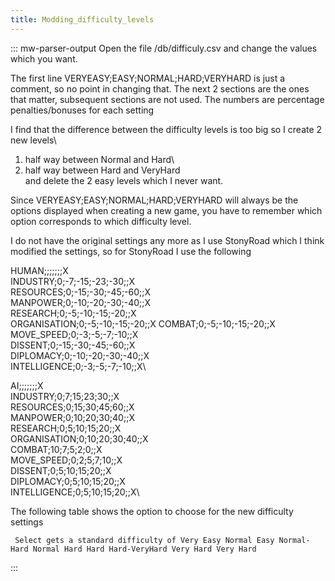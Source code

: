 ```yaml
---
title: Modding_difficulty_levels
---
```


::: mw-parser-output
Open the file /db/difficuly.csv and change the values which you want.

The first line VERYEASY;EASY;NORMAL;HARD;VERYHARD is just a comment, so
no point in changing that. The next 2 sections are the ones that matter,
subsequent sections are not used. The numbers are percentage
penalties/bonuses for each setting

I find that the difference between the difficulty levels is too big so I
create 2 new levels\

1. half way between Normal and Hard\
2. half way between Hard and VeryHard\
   and delete the 2 easy levels which I never want.

Since VERYEASY;EASY;NORMAL;HARD;VERYHARD will always be the options
displayed when creating a new game, you have to remember which option
corresponds to which difficulty level.

I do not have the original settings any more as I use StonyRoad which I
think modified the settings, so for StonyRoad I use the following

HUMAN;;;;;;;X\
INDUSTRY;0;-7;-15;-23;-30;;X\
RESOURCES;0;-15;-30;-45;-60;;X\
MANPOWER;0;-10;-20;-30;-40;;X\
RESEARCH;0;-5;-10;-15;-20;;X\
ORGANISATION;0;-5;-10;-15;-20;;X COMBAT;0;-5;-10;-15;-20;;X\
MOVE_SPEED;0;-3;-5;-7;-10;;X\
DISSENT;0;-15;-30;-45;-60;;X\
DIPLOMACY;0;-10;-20;-30;-40;;X\
INTELLIGENCE;0;-3;-5;-7;-10;;X\

AI;;;;;;;X\
INDUSTRY;0;7;15;23;30;;X\
RESOURCES;0;15;30;45;60;;X\
MANPOWER;0;10;20;30;40;;X\
RESEARCH;0;5;10;15;20;;X\
ORGANISATION;0;10;20;30;40;;X\
COMBAT;10;7;5;2;0;;X\
MOVE_SPEED;0;2;5;7;10;;X\
DISSENT;0;5;10;15;20;;X\
DIPLOMACY;0;5;10;15;20;;X\
INTELLIGENCE;0;5;10;15;20;;X\

The following table shows the option to choose for the new difficulty
settings

     Select gets a standard difficulty of Very Easy Normal Easy Normal-Hard Normal Hard Hard Hard-VeryHard Very Hard Very Hard

:::
